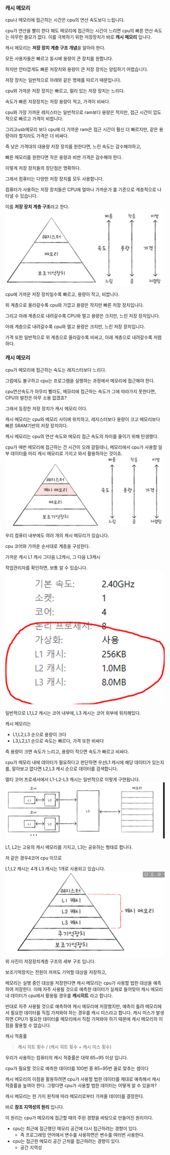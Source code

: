 ### 캐시 메모리

cpu나 메모리에 접근하는 시간은 cpu의 연산 속도보다 느립니다.

cpu가 연산을 빨리 한다 해도 메모리에 접근하는 시간이 느리면 cpu의 빠른 연산 속도는 아무런 쓸모가 없다. 이를 극복하기 위한 저장장치가 바로 **캐시 메모리** 입니다.

캐시 메모리는 **저장 장치 계층 구조 개념**을 알아야 한다.

모든 사용자들은 빠르고 동시에 용량이 큰 장치를 원합니다.

하지만 안타깝게도 빠른 저장치와 용량이 큰 저장 장치는 양립하기 어렵습니다.

저장 장치는 일반적으로 아래와 같은 명제를 따르기 때문입니다.

cpu와 가까운 저장 장치는 빠르고, 멀리 있는 저장 장치는 느리다.

속도가 빠른 저장장치는 저장 용량이 적고, 가격이 비싸다.

cpu와 가장 가까운 레지스터는 일반적으로 ram보다 용량은 적지만, 접근 시간이 압도적으로 빠르고 가격이 비쌉니다.

그리고usb메모리 보다 cpu에 더 가까운 ram은 접근 시간이 훨신 더 빠르지만, 같은 용량이라 할지라도 가격은 더 비싸다.

즉 낮은 가격대의 대용량 저장 장치를 원한다면, 느린 속도는 감수해야하고,

빠른 메모리를 원한다면 작은 용량과 비싼 가격은 감수해야 한다.

이렇게 저장 장치들의 장단점은 명확하다.

그래서 컴퓨터는 다양한 저장 장치를 모두 사용합니다.

컴퓨터가 사용하는 저장 장치들은 CPU에 얼마나 가까운가 를 기준으로 계층적으로 나타낼 수 있습니다.

이를 **저장 장치 계층 구조**라고 한다.
![img.png](img.png)

cpu에 가까운 저장 장치일수록 빠르고, 용량이 작고, 비쌉니다.

위 계층으로 올라갈수록 cpu와 가깝고 용량은 작지만 빠른 저장 장치입니다.

그리고 아래 계층으로 내려갈수록 CPU와 멀고 용량은 크지만, 느린 저장 장치입니다.

아래 계층으로 내려갈수록 cpu와 멀고 용량은 크지만, 느린 저장 장치입니다.

가격 또한 일반적으로 위 계층으로 올라갈수록 비싸고, 아래 계층으로 내려갈수록 저렴하다.

### **캐시 메모리**

cpu가 메모리에 접근하는 속도는 레지스터보다 느리다.

그럼에도 불구하고 cpu는 프로그램을 실행하는 과정에서 메모리에 접근해야 한다.

cpu연산속도가 아무리 빨라도, 메모리에 접근하는 속도가 그에 따라가지 못한다면, CPU의 발전은 아무 소용 없겠죠?

그래서 등장한 저장 장치가 캐시 메모리 이다.

캐시 메모리는 cpu와 메모리 사이에 위치하고, 레지스터보다 용량이 크고 메모리보다 빠른 SRAM기반의 저장 장치이다.

캐시 메모리는 cpu의 연산 속도와 메모리 접근 속도의 차이를 줄이기 위해 탄생했다.

cpu가 매번 메모리에 접근하는 건 시간이 오래 걸릴테니, 메모리에서 cpu가 사용할 일부 데이터를 미리 캐시 메모리로 가지고 와서 활용하자는 것이죠.
![img_1.png](img_1.png)

우리 컴퓨터 내부에도 여러 개의 캐시 메모리가 있습니다.

cpu 코어와 가까운 순서대로 계층을 구성한다.

가까운 캐시 L1 캐시 그다음 L2캐시, 그 다음 L3캐시

작업관리자를 확인하면, 보통 알 수 있습니다.
![img_2.png](img_2.png)

일반적으로 L1,L2 캐시는 코어 내부에, L3 캐시는 코어 외부에 위치해있다.

캐시 메모리는

- L1,L2,L3 순으로 용량이 크다
- L3,L2,L1 순으로 속도는 빠르다, 가격 또한 비싸다

즉 용량이 크면 속도가 느리고, 용량이 작으면 속도가 빠르고 비싸다.

cpu가 메모리 내에 데이터가 필요하다고 판단하면 우선L1 캐시에 해당 데이터가 있는지를, 알아보고 없다면 L2,L3 캐시 순으로 데이터를 검색합니다.

멀티 코어 프로세서에서 L1-L2-L3 캐시는 일반적으로 이렇게 구현됩니다.
![img_3.png](img_3.png)

L1, L2는 고유의 캐시 메모리를 가지고, L3는 공유하는 형태로 합니다.

저 같은 경우4코어 cpu 이므로

L1,L2 캐시는 4개 L3 캐시는 1개로 사용되고 있습니다.
![img_4.png](img_4.png)
위 사진이 저장장치계층 구조의 세부 구조 입니다.

보조기억장치는 전원이 꺼져도 기억할 대상을 저장하고,

메모리는 실행 중인 대상을 저장한다면 캐시 메모리는 cpu가 사용할 법한 대상을 예측하여 저장한다.  이때 자주 사용될 것으로 예측한 데이터가 실제로 들어맞아 캐시 메모리 내 데이터가 cpu에서 활용될 경우를 **캐시히트** 라고 합니다.

반대로 자주 사용될 것으로 예측하여 캐시 메모리에 저장했지만, 예측이 틀려 메모리에서 필요한 데이터를 직접 가져와야 하는 경우를 캐시 미스라고 합니다. 캐시 미스가 발생하면 CPU가 필요한 데이터를 메모리에서 직접 가져와야 하기 때문에 캐시 메모리의 이점을 활용할 수 없습니다.

캐시 적중률

> 캐시 히트 횟수 / (캐시 히트 횟수 + 캐시 미스 횟수)
>

우리가 사용하는 컴퓨터의 캐시 적중률은 대략 85~95 이상 입니다.

cpu가 필요할 것으로 예측한 데이터를 100번 중 85~95번 꼴로 맞추는 셈이다

캐시 메모리의 이점을 활용하려면 cpu가 사용할 법한 데이터를 제대로 예측해서 캐시 적중률을 높여아 한다. 그렇다면 cpu가 사용할 법한 데이터는 어떻게 알 수 있을까?

캐시 메모리는 한 가지 원칙에 따라 메모리로부터 가져올 데이터를 결정한다.

바로 **참조 지역성의 원리** 입니다.

이 원리는 cpu가 메모리에 접근할 때의 주된 경향을 바탕으로 만들어진 원리이다.

- cpu는 최근에 접근했던 메모리 공간에 다시 접근하려는 경향이 있다.
    - 즉 프로그래밍 언어에서 변수를 사용하면은 변수를 여러번 사용한다.
- cpu는 접근한 메모리 공간 근처를 접근하려는 경향이 있다.
    - 공간 지역성
